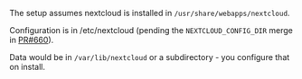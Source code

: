 The setup assumes nextcloud is installed in `/usr/share/webapps/nextcloud`.

Configuration is in /etc/nextcloud (pending the `NEXTCLOUD_CONFIG_DIR` merge in
[PR#660](https://github.com/nextcloud/server/pull/660)).

Data would be in `/var/lib/nextcloud` or a subdirectory - you configure that on install.
